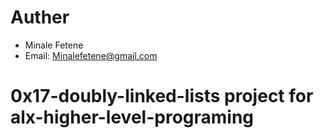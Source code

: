 # Auther

- Minale Fetene
- Email: Minalefetene@gmail.com


# 0x17-doubly-linked-lists project for alx-higher-level-programing
